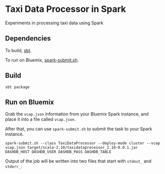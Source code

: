 # Taxi Data Processor in Spark

Experiments in processing taxi data using Spark

## Dependencies

To build, [sbt](http://www.scala-sbt.org/).

To run on Bluemix, [spark-submit.sh](https://spark-service-attr-yp.ng.bluemix.net/spark_service_attr/spark-submit.sh).

## Build

    sbt package


## Run on Bluemix

Grab the `vcap.json` information from your Bluemix Spark instance, and place it into a file called `vcap.json`.

After that, you can use `spark-submit.sh` to submit the task to your Spark instance.

    spark-submit.sh --class TaxiDataProcessor --deploy-mode cluster --vcap vcap.json target/scala-2.10/taxidataprocessor_2.10-0.0.1.jar DASHDB_HOST DASHDB_USER DASHDB_PASS DASHDB_TABLE

Output of the job will be written into two files that start with `stdout_` and `stderr_`.
